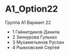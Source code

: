 # A1_Option22
Группа А1 Вариант 22

 - 1 Гайнитдинов Данила
 - 2 Зиннурова Гульназ
 - 3 Мухаметьянов Руслан
 - 4 Рыжковский Сергей


